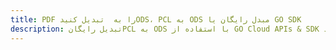 ---title: PDF را به  تبدیل کنیدODS، PCL به ODS مبدل رایگان یا GO SDKdescription: تبدیل رایگانPCL به ODS با استفاده از GO Cloud APIs & SDK همچنین اسناد PDF را در Cloud ایجاد، ویرایش و رندر کنید.---